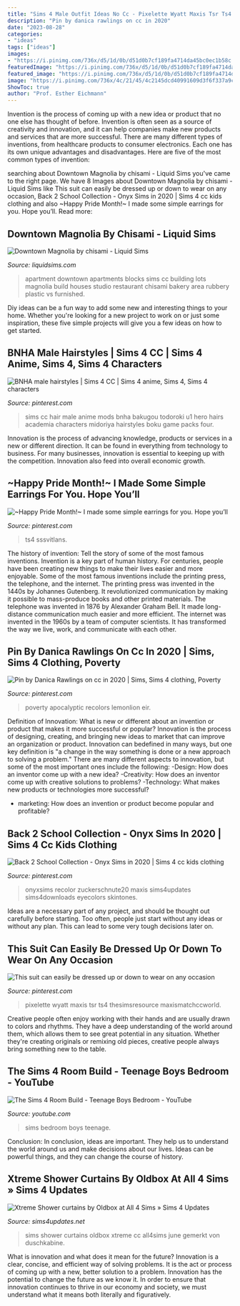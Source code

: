 ```yaml
---
title: "Sims 4 Male Outfit Ideas No Cc - Pixelette Wyatt Maxis Tsr Ts4 Thesimsresource Maxismatchccworld"
description: "Pin by danica rawlings on cc in 2020"
date: "2023-08-28"
categories:
- "ideas"
tags: ["ideas"]
images:
- "https://i.pinimg.com/736x/d5/1d/0b/d51d0b7cf189fa4714da45bc0ec1b58c.jpg"
featuredImage: "https://i.pinimg.com/736x/d5/1d/0b/d51d0b7cf189fa4714da45bc0ec1b58c.jpg"
featured_image: "https://i.pinimg.com/736x/d5/1d/0b/d51d0b7cf189fa4714da45bc0ec1b58c.jpg"
image: "https://i.pinimg.com/736x/4c/21/45/4c2145dcd40991609d3f6f337a9c2570.jpg"
ShowToc: true
author: "Prof. Esther Eichmann"
---
```



Invention is the process of coming up with a new idea or product that no one else has thought of before. Invention is often seen as a source of creativity and innovation, and it can help companies make new products and services that are more successful. There are many different types of inventions, from healthcare products to consumer electronics. Each one has its own unique advantages and disadvantages. Here are five of the most common types of invention: 

	

		
searching about Downtown Magnolia by chisami - Liquid Sims you've came to the right page. We have 8 Images about Downtown Magnolia by chisami - Liquid Sims like This suit can easily be dressed up or down to wear on any occasion, Back 2 School Collection - Onyx Sims in 2020 | Sims 4 cc kids clothing and also ~Happy Pride Month!~ I made some simple earrings for you. Hope you’ll. Read more:
		
    
## Downtown Magnolia By Chisami - Liquid Sims

<img loading=lazy src="https://www.liquidsims.com/wp-content/uploads/2015/05/tumblr_np39ycHecb1rangweo7_1280.png" onerror="this.onerror=null;this.src='https://tse3.mm.bing.net/th?id=OIP.KP0ZIEg6HbffjzFNj84BRgHaD3&amp;pid=15.1';" alt="Downtown Magnolia by chisami - Liquid Sims">

_Source: liquidsims.com_

>apartment downtown apartments blocks sims cc building lots magnolia build houses studio restaurant chisami bakery area rubbery plastic vs furnished. 

	

Diy ideas can be a fun way to add some new and interesting things to your home. Whether you're looking for a new project to work on or just some inspiration, these five simple projects will give you a few ideas on how to get started.

    
## BNHA Male Hairstyles | Sims 4 CC | Sims 4 Anime, Sims 4, Sims 4 Characters

<img loading=lazy src="https://i.pinimg.com/736x/21/4b/6a/214b6a78090360c2045043acc5e57ae3.jpg" onerror="this.onerror=null;this.src='https://tse2.mm.bing.net/th?id=OIP.wD14g4efAJJXMrFLWD2aCwHaFR&amp;pid=15.1';" alt="BNHA male hairstyles | Sims 4 CC | Sims 4 anime, Sims 4, Sims 4 characters">

_Source: pinterest.com_

>sims cc hair male anime mods bnha bakugou todoroki u1 hero hairs academia characters midoriya hairstyles boku game packs four. 

	

Innovation is the process of advancing knowledge, products or services in a new or different direction. It can be found in everything from technology to business. For many businesses, innovation is essential to keeping up with the competition. Innovation also feed into overall economic growth.

    
## ~Happy Pride Month!~ I Made Some Simple Earrings For You. Hope You’ll

<img loading=lazy src="https://i.pinimg.com/736x/7e/ed/b7/7eedb7ab6a1e57d4a37d67b395469306.jpg" onerror="this.onerror=null;this.src='https://tse2.mm.bing.net/th?id=OIP.1hTVw_-xYzbQ6nwGc-vHxAHaEU&amp;pid=15.1';" alt="~Happy Pride Month!~ I made some simple earrings for you. Hope you’ll">

_Source: pinterest.com_

>ts4 sssvitlans. 

	

The history of invention: Tell the story of some of the most famous inventions.
Invention is a key part of human history. For centuries, people have been creating new things to make their lives easier and more enjoyable. Some of the most famous inventions include the printing press, the telephone, and the internet.
The printing press was invented in the 1440s by Johannes Gutenberg. It revolutionized communication by making it possible to mass-produce books and other printed materials. The telephone was invented in 1876 by Alexander Graham Bell. It made long-distance communication much easier and more efficient. The internet was invented in the 1960s by a team of computer scientists. It has transformed the way we live, work, and communicate with each other.

    
## Pin By Danica Rawlings On Cc In 2020 | Sims, Sims 4 Clothing, Poverty

<img loading=lazy src="https://i.pinimg.com/736x/85/cd/de/85cdde9d072aa1a20fbd809e499ab103.jpg" onerror="this.onerror=null;this.src='https://tse3.mm.bing.net/th?id=OIP.52dPBwK7BsQK6UZCFEpDYQHaFk&amp;pid=15.1';" alt="Pin by Danica Rawlings on cc in 2020 | Sims, Sims 4 clothing, Poverty">

_Source: pinterest.com_

>poverty apocalyptic recolors lemonlion eir. 

	

Definition of Innovation: What is new or different about an invention or product that makes it more successful or popular?
Innovation is the process of designing, creating, and bringing new ideas to market that can improve an organization or product. Innovation can bedefined in many ways, but one key definition is "a change in the way something is done or a new approach to solving a problem." 
There are many different aspects to innovation, but some of the most important ones include the following: 
-Design: How does an inventor come up with a new idea? 
-Creativity: How does an inventor come up with creative solutions to problems? 
-Technology: What makes new products or technologies more successful? 
- marketing: How does an invention or product become popular and profitable?

    
## Back 2 School Collection - Onyx Sims In 2020 | Sims 4 Cc Kids Clothing

<img loading=lazy src="https://i.pinimg.com/736x/4c/21/45/4c2145dcd40991609d3f6f337a9c2570.jpg" onerror="this.onerror=null;this.src='https://tse2.mm.bing.net/th?id=OIP.dy8bSswPppciyFyQbxfFNAHaFf&amp;pid=15.1';" alt="Back 2 School Collection - Onyx Sims in 2020 | Sims 4 cc kids clothing">

_Source: pinterest.com_

>onyxsims recolor zuckerschnute20 maxis sims4updates sims4downloads eyecolors skintones. 

	

Ideas are a necessary part of any project, and should be thought out carefully before starting. Too often, people just start without any ideas or without any plan. This can lead to some very tough decisions later on.

    
## This Suit Can Easily Be Dressed Up Or Down To Wear On Any Occasion

<img loading=lazy src="https://i.pinimg.com/736x/d5/1d/0b/d51d0b7cf189fa4714da45bc0ec1b58c.jpg" onerror="this.onerror=null;this.src='https://tse4.mm.bing.net/th?id=OIP.7P36FooCcnM7XRzD0HPlKwHaFj&amp;pid=15.1';" alt="This suit can easily be dressed up or down to wear on any occasion">

_Source: pinterest.com_

>pixelette wyatt maxis tsr ts4 thesimsresource maxismatchccworld. 

	

Creative people often enjoy working with their hands and are usually drawn to colors and rhythms. They have a deep understanding of the world around them, which allows them to see great potential in any situation. Whether they're creating originals or remixing old pieces, creative people always bring something new to the table.

    
## The Sims 4 Room Build - Teenage Boys Bedroom - YouTube

<img loading=lazy src="https://i.ytimg.com/vi/CmaokxILWmE/maxresdefault.jpg" onerror="this.onerror=null;this.src='https://tse1.mm.bing.net/th?id=OIP.X_cslN-F8uyBVG2ddWwgmwHaEK&amp;pid=15.1';" alt="The Sims 4 Room Build - Teenage Boys Bedroom - YouTube">

_Source: youtube.com_

>sims bedroom boys teenage. 

	

Conclusion:
In conclusion, ideas are important. They help us to understand the world around us and make decisions about our lives. Ideas can be powerful things, and they can change the course of history.

    
## Xtreme Shower Curtains By Oldbox At All 4 Sims » Sims 4 Updates

<img loading=lazy src="http://sims4updates.net/wp-content/uploads/2017/06/1087.jpg" onerror="this.onerror=null;this.src='https://tse3.mm.bing.net/th?id=OIP.1LWnIVbFoaKwRjtWHS166QHaFj&amp;pid=15.1';" alt="Xtreme Shower curtains by Oldbox at All 4 Sims » Sims 4 Updates">

_Source: sims4updates.net_

>sims shower curtains oldbox xtreme cc all4sims june gemerkt von duschkabine. 

	

What is innovation and what does it mean for the future?
Innovation is a clear, concise, and efficient way of solving problems. It is the act or process of coming up with a new, better solution to a problem. Innovation has the potential to change the future as we know it. In order to ensure that innovation continues to thrive in our economy and society, we must understand what it means both literally and figuratively.

